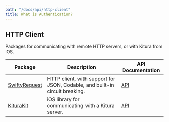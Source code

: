 ```yaml
---
path: "/docs/api/http-client"
title: What is Authentication?
---
```


 ## HTTP Client

 Packages for communicating with remote HTTP servers, or with Kitura from iOS.

 | Package      | Description | API Documentation |
 | ----------- | ----------- | ------- |
 | [SwiftyRequest](https://github.com/IBM-Swift/SwiftyRequest) | HTTP client, with support for JSON, Codable, and built-in circuit breaking. | [API](https://ibm-swift.github.io/SwiftyRequest/) |
 | [KituraKit](https://github.com/IBM-Swift/KituraKit) | iOS library for communicating with a Kitura server. | [API](https://ibm-swift.github.io/KituraKit/) |